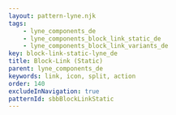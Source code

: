 ```yaml
---
layout: pattern-lyne.njk
tags: 
    - lyne_components_de
    - lyne_components_block_link_static_de
    - lyne_components_block_link_variants_de
key: block-link-static-lyne_de
title: Block-Link (Static)
parent: lyne_components_de
keywords: link, icon, split, action
order: 140
excludeInNavigation: true
patternId: sbbBlockLinkStatic
---
```

